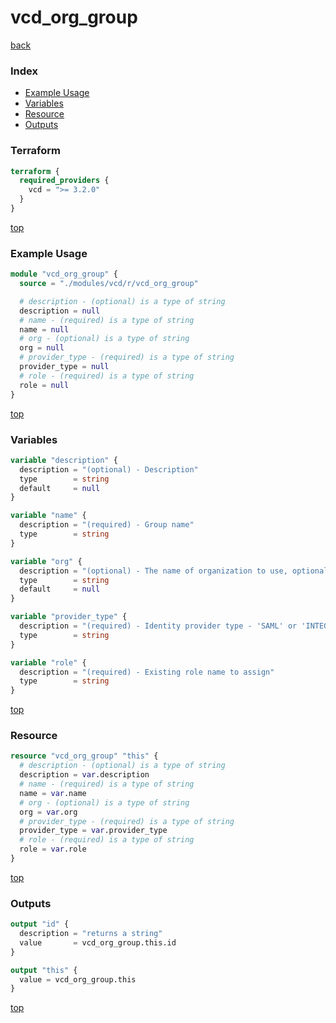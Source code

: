 # vcd_org_group

[back](../vcd.md)

### Index

- [Example Usage](#example-usage)
- [Variables](#variables)
- [Resource](#resource)
- [Outputs](#outputs)

### Terraform

```terraform
terraform {
  required_providers {
    vcd = ">= 3.2.0"
  }
}
```

[top](#index)

### Example Usage

```terraform
module "vcd_org_group" {
  source = "./modules/vcd/r/vcd_org_group"

  # description - (optional) is a type of string
  description = null
  # name - (required) is a type of string
  name = null
  # org - (optional) is a type of string
  org = null
  # provider_type - (required) is a type of string
  provider_type = null
  # role - (required) is a type of string
  role = null
}
```

[top](#index)

### Variables

```terraform
variable "description" {
  description = "(optional) - Description"
  type        = string
  default     = null
}

variable "name" {
  description = "(required) - Group name"
  type        = string
}

variable "org" {
  description = "(optional) - The name of organization to use, optional if defined at provider level. Useful when connected as sysadmin working across different organizations"
  type        = string
  default     = null
}

variable "provider_type" {
  description = "(required) - Identity provider type - 'SAML' or 'INTEGRATED' for LDAP"
  type        = string
}

variable "role" {
  description = "(required) - Existing role name to assign"
  type        = string
}
```

[top](#index)

### Resource

```terraform
resource "vcd_org_group" "this" {
  # description - (optional) is a type of string
  description = var.description
  # name - (required) is a type of string
  name = var.name
  # org - (optional) is a type of string
  org = var.org
  # provider_type - (required) is a type of string
  provider_type = var.provider_type
  # role - (required) is a type of string
  role = var.role
}
```

[top](#index)

### Outputs

```terraform
output "id" {
  description = "returns a string"
  value       = vcd_org_group.this.id
}

output "this" {
  value = vcd_org_group.this
}
```

[top](#index)
